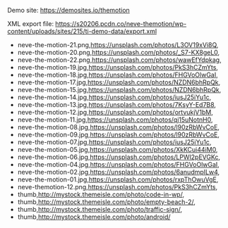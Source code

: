 Demo site: https://demosites.io/themotion

XML export file: https://s20206.pcdn.co/neve-themotion/wp-content/uploads/sites/215/ti-demo-data/export.xml

- neve-the-motion-21.png,https://unsplash.com/photos/L3OV19xVi8Q,
- neve-the-motion-20.png,https://unsplash.com/photos/_S7-KX8geL0,
- neve-the-motion-22.png,https://unsplash.com/photos/wawEfYdpkag,
- neve-the-motion-19.jpg,https://unsplash.com/photos/PkS3hCZmYts,
- neve-the-motion-18.jpg,https://unsplash.com/photos/FHGVoOlwGaI,
- neve-the-motion-17.jpg,https://unsplash.com/photos/NZDN6bhRpQk,
- neve-the-motion-15.jpg,https://unsplash.com/photos/NZDN6bhRpQk,
- neve-the-motion-14.jpg,https://unsplash.com/photos/iusJ25iYu1c,
- neve-the-motion-13.jpg,https://unsplash.com/photos/7KsyY-Ed7B8,
- neve-the-motion-12.jpg,https://unsplash.com/photos/ortvukjV1bM,
- neve-the-motion-11.jpg,https://unsplash.com/photos/qj15uNotnH0,
- neve-the-motion-08.jpg,https://unsplash.com/photos/l90zRbWvCoE,
- neve-the-motion-09.jpg,https://unsplash.com/photos/l90zRbWvCoE,
- neve-the-motion-07.jpg,https://unsplash.com/photos/iusJ25iYu1c,
- neve-the-motion-05.jpg,https://unsplash.com/photos/XkKCui44iM0,
- neve-the-motion-06.jpg,https://unsplash.com/photos/LPWl2pEVGKc,
- neve-the-motion-04.jpg,https://unsplash.com/photos/FHGVoOlwGaI,
- neve-the-motion-02.jpg,https://unsplash.com/photos/6anudmpILw4,
- neve-the-motion-01.jpg,https://unsplash.com/photos/rxpThOwuVgE,
- neve-themotion-12.png,https://unsplash.com/photos/PkS3hCZmYts,
- thumb,http://mystock.themeisle.com/photo/code-in-wp/,
- thumb,http://mystock.themeisle.com/photo/empty-beach-2/,
- thumb,http://mystock.themeisle.com/photo/traffic-sign/,
- thumb,http://mystock.themeisle.com/photo/android/